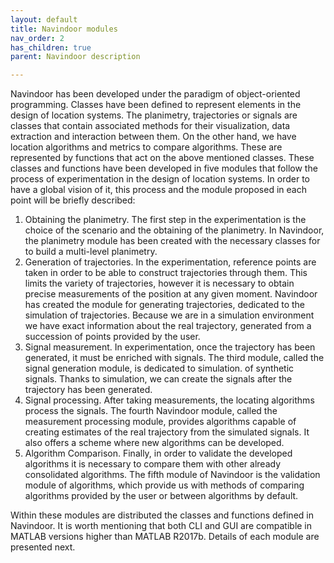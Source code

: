 ```yaml
---
layout: default
title: Navindoor modules
nav_order: 2
has_children: true
parent: Navindoor description

---
```


Navindoor has been developed under the paradigm of object-oriented programming. Classes have been defined to represent elements in the design of location systems. The planimetry, trajectories or signals are classes that contain associated methods for their visualization, data extraction and interaction between them. On the other hand, we have location algorithms and metrics to compare algorithms. These are represented by functions that act on the above mentioned classes.
These classes and functions have been developed in five modules that follow the process of experimentation in the design of location systems. In order to have a global vision of it, this process and the module proposed in each point will be briefly described:
1. Obtaining the planimetry. The first step in the experimentation is the choice of the scenario and the obtaining of the planimetry. In Navindoor, the planimetry module has been created with the necessary classes for
to build a multi-level planimetry.
2. Generation of trajectories. In the experimentation, reference points are taken in order to be able to construct trajectories through them. This limits the variety of trajectories, however it is necessary to obtain
precise measurements of the position at any given moment. Navindoor has created the module for generating trajectories, dedicated to the simulation of trajectories. Because we are in a simulation environment we have exact information about the real trajectory, generated from a succession of points provided by the user.
3. Signal measurement. In experimentation, once the trajectory has been generated, it must be enriched with signals. The third module, called the signal generation module, is dedicated to simulation.
of synthetic signals. Thanks to simulation, we can create the signals after the trajectory has been generated.
4. Signal processing. After taking measurements, the locating algorithms process the signals. The fourth Navindoor module, called the measurement processing module, provides algorithms capable of creating estimates of the real trajectory from the simulated signals. It also offers a scheme where new algorithms can be developed.
5. Algorithm Comparison. Finally, in order to validate the developed algorithms it is necessary to compare them with other already consolidated algorithms. The fifth module of Navindoor is the validation module of 
algorithms, which provide us with methods of comparing algorithms provided by the user or between algorithms by default.

Within these modules are distributed the classes and functions defined in Navindoor. 
It is worth mentioning that both CLI and GUI are compatible in MATLAB versions higher than MATLAB R2017b. 
Details of each module are presented next. 